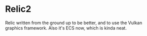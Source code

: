 # Relic2
Relic written from the ground up to be better, and to use the Vulkan graphics framework. Also it's ECS now, which is kinda neat.
